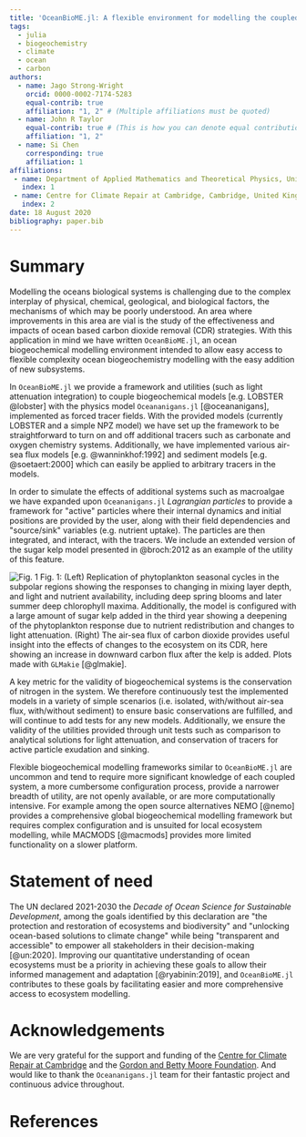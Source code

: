 ```yaml
---
title: 'OceanBioME.jl: A flexible environment for modelling the coupled interactions between ocean biogeochemistry and physics'
tags:
  - julia
  - biogeochemistry
  - climate
  - ocean
  - carbon
authors:
  - name: Jago Strong-Wright
    orcid: 0000-0002-7174-5283
    equal-contrib: true
    affiliation: "1, 2" # (Multiple affiliations must be quoted)
  - name: John R Taylor
    equal-contrib: true # (This is how you can denote equal contributions between multiple authors)
    affiliation: "1, 2"
  - name: Si Chen
    corresponding: true
    affiliation: 1
affiliations:
 - name: Department of Applied Mathematics and Theoretical Physics, University of Cambridge, Cambridge, United Kingdom
   index: 1
 - name: Centre for Climate Repair at Cambridge, Cambridge, United Kingdom
   index: 2
date: 18 August 2020
bibliography: paper.bib
---
```


# Summary

Modelling the oceans biological systems is challenging due to the complex interplay of physical, chemical, geological, and biological factors, the mechanisms of which may be poorly understood. An area where improvements in this area are vial is the study of the effectiveness and impacts of ocean based carbon dioxide removal (CDR) strategies. With this application in mind we have written ``OceanBioME.jl``, an ocean biogeochemical modelling environment intended to allow easy access to flexible complexity ocean biogeochemistry modelling with the easy addition of new subsystems. 

In ``OceanBioME.jl`` we provide a framework and utilities (such as light attenuation integration) to couple biogeochemical models [e.g. LOBSTER @lobster] with the physics model ``Oceananigans.jl`` [@oceananigans], implemented as forced tracer fields. With the provided models (currently LOBSTER and a simple NPZ model) we have set up the framework to be straightforward to turn on and off additional tracers such as carbonate and oxygen chemistry systems. Additionally, we have implemented various air-sea flux models [e.g. @wanninkhof:1992] and sediment models [e.g. @soetaert:2000] which can easily be applied to arbitrary tracers in the models. 

In order to simulate the effects of additional systems such as macroalgae we have expanded upon ``Oceananigans.jl`` *Lagrangian particles* to provide a framework for "active" particles where their internal dynamics and initial positions are provided by the user, along with their field dependencies and "source/sink" variables (e.g. nutrient uptake). The particles are then integrated, and interact, with the tracers. We include an extended version of the sugar kelp model presented in @broch:2012 as an example of the utility of this feature.


![Fig. 1](example.png)
Fig. 1: (Left) Replication of phytoplankton seasonal cycles in the subpolar regions showing the responses to changing in mixing layer depth, and light and nutrient availability, including deep spring blooms and later summer deep chlorophyll maxima. Additionally, the model is configured with a large amount of sugar kelp added in the third year showing a deepening of the phytoplankton response due to nutrient redistribution and changes to light attenuation. (Right) The air-sea flux of carbon dioxide provides useful insight into the effects of changes to the ecosystem on its CDR, here showing an increase in downward carbon flux after the kelp is added. Plots made with `GLMakie` [@glmakie].

A key metric for the validity of biogeochemical systems is the conservation of nitrogen in the system. We therefore continuously test the implemented models in a variety of simple scenarios (i.e. isolated, with/without air-sea flux, with/without sediment) to ensure basic conservations are fulfilled, and will continue to add tests for any new models. Additionally, we ensure the validity of the utilities provided through unit tests such as comparison to analytical solutions for light attenuation, and conservation of tracers for active particle exudation and sinking.

Flexible biogeochemical modelling frameworks similar to ``OceanBioME.jl`` are uncommon and tend to require more significant knowledge of each coupled system, a more cumbersome configuration process, provide a narrower breadth of utility, are not openly available, or are more computationally intensive. For example among the open source alternatives NEMO [@nemo] provides a comprehensive global biogeochemical modelling framework but requires complex configuration and is unsuited for local ecosystem modelling, while MACMODS [@macmods] provides more limited functionality on a slower platform.

[comment]: <> (Not convinved we need this section since Oceananigans doesn't have one, the above is already about the same length as their paper, and it doesn't really flow)
# Statement of need

The UN declared 2021-2030 the *Decade of Ocean Science for Sustainable Development*, among the goals identified by this declaration are "the protection and restoration of ecosystems and biodiversity" and "unlocking ocean-based solutions to climate change" while being "transparent and accessible" to empower all stakeholders in their decision-making [@un:2020]. Improving our quantitative understanding of ocean ecosystems must be a priority in achieving these goals to allow their informed management and adaptation [@ryabinin:2019], and ``OceanBioME.jl`` contributes to these goals by facilitating easier and more comprehensive access to ecosystem modelling. 

# Acknowledgements

We are very grateful for the support and funding of the [Centre for Climate Repair at Cambridge](https://www.climaterepair.cam.ac.uk/) and the [Gordon and Betty Moore Foundation](https://www.moore.org/). And would like to thank the ``Oceananigans.jl`` team for their fantastic project and continuous advice throughout.

# References